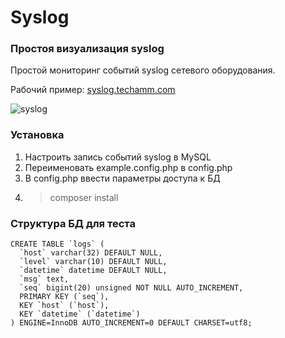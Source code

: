 # Syslog
### Простоя визуализация syslog 

Простой мониторинг событий syslog сетевого оборудования. 

Рабочий пример:
[syslog.techamm.com](http://syslog.techamm.com/)

![syslog](https://user-images.githubusercontent.com/5978976/28757896-3257eb1a-75d0-11e7-955d-4778c64aba18.png)

### Установка
1. Настроить запись событий syslog в MySQL
2. Переименовать example.config.php в config.php
3. В config.php ввести параметры доступа к БД
4. > composer install


### Структура БД для теста
```
CREATE TABLE `logs` (
  `host` varchar(32) DEFAULT NULL,
  `level` varchar(10) DEFAULT NULL,
  `datetime` datetime DEFAULT NULL,
  `msg` text,
  `seq` bigint(20) unsigned NOT NULL AUTO_INCREMENT,
  PRIMARY KEY (`seq`),
  KEY `host` (`host`),
  KEY `datetime` (`datetime`)
) ENGINE=InnoDB AUTO_INCREMENT=0 DEFAULT CHARSET=utf8;
```
